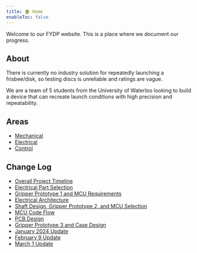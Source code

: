 ```yaml
---
title: 🏠 Home
enableToc: false
---
```


Welcome to our FYDP website. This is a place where we document our progress.

## About

There is currently no industry solution for repeatedly launching a frisbee/disk,
so testing discs is unreliable and ratings are vague.

We are a team of 5 students from the University of Waterloo looking to build a
device that can recreate launch conditions with high precision and
repeatability.

## Areas

- [Mechanical](notes/mechanical.md)
- [Electrical](notes/electrical.md)
- [Control](notes/control.md)

## Change Log

- [Overall Project Timeline](logs/01-11-2023)
- [Electrical Part Selection](logs/02-11-2023.md)
- [Gripper Prototype 1 and MCU Requirements](logs/10-11-2023.md)
- [Electrical Architecture](logs/12-11-2023.md)
- [Shaft Design, Gripper Prototype 2, and MCU Selection](logs/16-11-2023.md)
- [MCU Code Flow](logs/18-11-2023.md)
- [PCB Design](logs/24-11-2023.md)
- [Gripper Prototype 3 and Case Design](logs/29-11-2023.md)
- [January 2024 Update](logs/31-01-2024.md)
- [February 9 Update](logs/09-02-2024.md)
- [March 1 Update](logs/01-03-2024.md)
